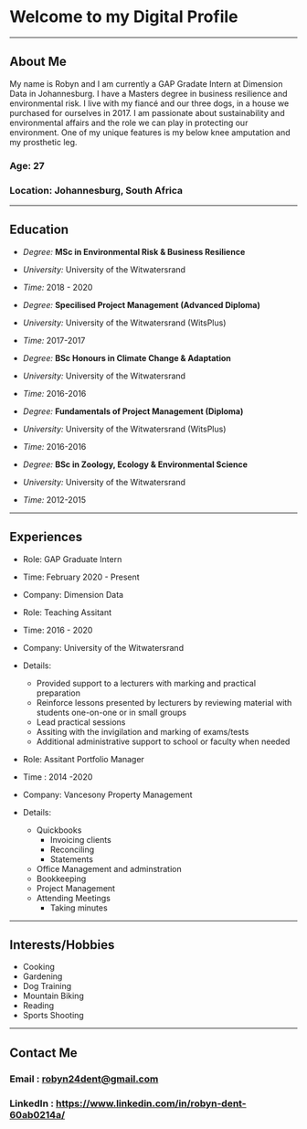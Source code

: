 # Welcome to my Digital Profile

***
## About Me
My name is Robyn and I am currently a GAP Gradate Intern at Dimension 
Data in Johannesburg. I have a Masters degree in business resilience 
and environmental risk. I live with my fiancé and our three dogs, in 
a house we purchased for ourselves in 2017. I am passionate about
sustainability and environmental affairs and the role we can play
in protecting our environment. One of my unique features is my below
knee amputation and my prosthetic leg.

### Age: 27
### Location: Johannesburg, South Africa 

***
## Education
- *Degree:* **MSc in Environmental Risk & Business Resilience**
- *University:* University of the Witwatersrand
- *Time:* 2018 - 2020

- *Degree:*  **Specilised Project Management (Advanced Diploma)**
- *University:* University of the Witwatersrand (WitsPlus)
- *Time:* 2017-2017
      
- *Degree:* **BSc Honours in Climate Change & Adaptation**
- *University:* University of the Witwatersrand
- *Time:* 2016-2016
      
- *Degree:* **Fundamentals of Project Management (Diploma)**
- *University:* University of the Witwatersrand (WitsPlus)
- *Time:* 2016-2016
      
- *Degree:* **BSc in Zoology, Ecology & Environmental Science**
- *University:* University of the Witwatersrand
- *Time:*  2012-2015

***
## Experiences
- Role: GAP Graduate Intern
- Time: February 2020 - Present
- Company: Dimension Data
      
- Role: Teaching Assitant
- Time: 2016 - 2020
- Company: University of the Witwatersrand
- Details: 
     - Provided support to a lecturers with marking and practical preparation
     - Reinforce lessons presented by lecturers by reviewing material
        with students one-on-one or in small groups
     - Lead practical sessions 
     - Assiting with the invigilation and marking of exams/tests
     - Additional administrative support to school or faculty when needed
      
- Role: Assitant Portfolio Manager
- Time : 2014 -2020
- Company: Vancesony Property Management 
- Details: 
    - Quickbooks
       - Invoicing clients
       - Reconciling
       - Statements
    - Office Management and adminstration
    - Bookkeeping
    - Project Management 
    - Attending Meetings
      - Taking minutes

***
## Interests/Hobbies
- Cooking
- Gardening
- Dog Training
- Mountain Biking
- Reading
- Sports Shooting

***
## Contact Me
### Email : <robyn24dent@gmail.com>
### LinkedIn : <https://www.linkedin.com/in/robyn-dent-60ab0214a/>
      




